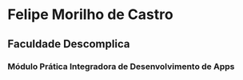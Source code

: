 # Felipe Morilho de Castro

## Faculdade Descomplica 

### Módulo Prática Integradora de Desenvolvimento de Apps
